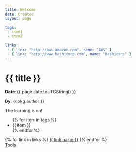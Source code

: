 ```yaml
---
title: Welcome
date: Created
layout: page

tags:
 - item1
 - item2

links:
 - { link: "http://aws.amazon.com", name: "AWS" }
 - { link: "http://www.hashicorp.com", name: "Hashicorp" }
---
```


# {{ title }}
**Date**: {{ page.date.toUTCString() }}

**By**: {{ pkg.author }}

The learning is on!

<ul>
  {% for item in tags %}
  <li>{{ item }}</li>
  {% endfor %}
</ul>

<div>
  {% for link in links %}
  <a href="{{ link.link }}">{{ link.name }}</a>
  {% endfor %}
</div>

<div>
  <a href="tools">Tools</a>
</div>